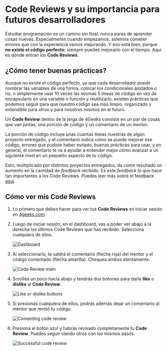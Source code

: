 # Code Reviews y su importancia para futuros desarrolladores

Estudiar programación es un camino sin final; nunca paras de aprender cosas nuevas. Especialmente cuando empezamos, solemos cometer errores que con la experiencia vamos mejorando. Y eso está bien, porque **no existe el código perfecto**; siempre puedes mejorarlo con el tiempo. Aquí es donde entran los **Code Reviews**.

## ¿Cómo tener buenas prácticas?

Aunque no existe el código perfecto, ya que cada desarrollador puede nombrar las variables de una forma, colocar los condicionales anidados o no, o simplemente usar 10 veces las mismas 5 líneas de código en vez de encapsularlo en una variable o función y reutilizarlo, existen prácticas que podemos seguir para que nuestro código sea más limpio, organizado y entendible para otros y para nosotros mismos en el futuro.

Un **Code Review** dentro de la jerga de 4Geeks consiste en un par de cosas que van juntas: una porción de código y un comentario de un mentor.

La porción de código incluye unas cuantas líneas nuestras de algún proyecto entregado, y el comentario indica cómo se puede mejorar ese código, errores que pudiste haber evitado, buenas prácticas para usar, y en general, el comentario te va a ayudar a entender mejor cómo avanzar a un siguiente nivel en un pequeño aspecto de tu código.

Esto, multiplicado por distintos proyectos entregados, da como resultado un aumento en la cantidad de *feedback* recibido. Es este *feedback* lo que hace tan importantes a los Code Reviews. Puedes leer más sobre el feedback [aquí](https://4geeks.com/mastering-technical-knowledge#feedback-quality-and-frequency).

## Cómo ver mis Code Reviews

1. Lo primero que debes hacer para ver tus **Code Reviews** es iniciar sesión en [4geeks.com](https://4geeks.com/login).
2. Luego de iniciar sesión, en el dashboard, vas a poder ver abajo a la derecha los últimos Code Reviews que has recibido. Selecciona cualquiera de ellos.

   ![Dashboard](https://github.com/breatheco-de/content/assets/107764250/baacffe8-666a-4ee7-b2d9-53b6507e07bf)

3. Al seleccionarlo, te saldrá el comentario (flecha roja) del mentor y el código comentado (flecha amarilla). Chequea ambos atentamente.

   ![Code Review main](https://github.com/breatheco-de/content/assets/107764250/da946258-27b8-4dfc-a878-299262f0ce5c)

4. Scrollea un poco hacia abajo y tendrás dos botones para darle **like** o **dislike** al **Code Review**.

   ![Like or dislike buttons](https://github.com/breatheco-de/content/assets/107764250/02853657-27f2-46f7-a627-6bf64ac27aed)

5. Si presionas cualquiera de ellos, podrás además dejar un comentario al mentor que revisó tu código.

   ![Comenting code review](https://github.com/breatheco-de/content/assets/107764250/14faf88d-84a2-414e-ac30-e1488c0b5502)

6. Presiona el botón azul y habrás revisado completamente tu **Code Review**. Puedes seguir viendo otros con los mismos pasos.

   ![Successful code review](https://github.com/breatheco-de/content/assets/107764250/b9845eae-c82b-43f5-aaf9-c9c0fcdbb24d)

